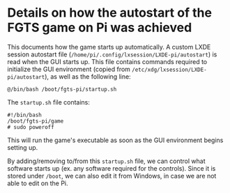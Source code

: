 # Details on how the autostart of the FGTS game on Pi was achieved

This documents how the game starts up automatically.
A custom LXDE session autostart file (`/home/pi/.config/lxsession/LXDE-pi/autostart`) is read when the GUI starts up.
This file contains commands required to initialize the GUI environment (copied from `/etc/xdg/lxsession/LXDE-pi/autostart`), as well as the following line:
```
@/bin/bash /boot/fgts-pi/startup.sh
```
The `startup.sh` file contains:
```
#!/bin/bash
/boot/fgts-pi/game
# sudo poweroff
```
This will run the game's executable as soon as the GUI environment begins setting up.

By adding/removing to/from this `startup.sh` file, we can control what software starts up (ex. any software required for the controls).
Since it is stored under `/boot`, we can also edit it from Windows, in case we are not able to edit on the Pi.
